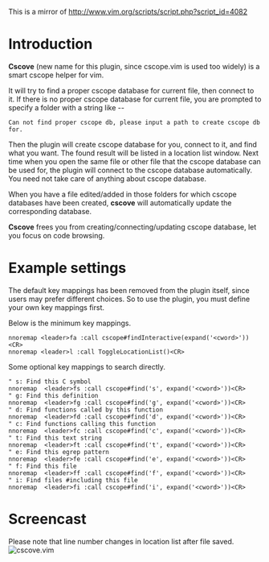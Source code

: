 This is a mirror of http://www.vim.org/scripts/script.php?script_id=4082

# Introduction
**Cscove** (new name for this plugin, since cscope.vim is used too widely) is a
smart cscope helper for vim.

It will try to find a proper cscope database for current file, then connect to
it. If there is no proper cscope database for current file, you are prompted to
specify a folder with a string like --

    Can not find proper cscope db, please input a path to create cscope db for.

Then the plugin will create cscope database for you, connect to it, and find
what you want. The found result will be listed in a location list window. Next
time when you open the same file or other file that the cscope database can be
used for, the plugin will connect to the cscope database automatically. You
need not take care of anything about cscope database.

When you have a file edited/added in those folders for which cscope databases
have been created, **cscove** will automatically update the corresponding 
database.

**Cscove** frees you from creating/connecting/updating cscope database, let 
you focus on code browsing.

# Example settings
The default key mappings has been removed from the plugin itself, since users
may prefer different choices.
So to use the plugin, you must define your own key mappings first.

Below is the minimum key mappings.

    nnoremap <leader>fa :call cscope#findInteractive(expand('<cword>'))<CR>
    nnoremap <leader>l :call ToggleLocationList()<CR>


Some optional key mappings to search directly.

    " s: Find this C symbol
    nnoremap  <leader>fs :call cscope#find('s', expand('<cword>'))<CR>
    " g: Find this definition
    nnoremap  <leader>fg :call cscope#find('g', expand('<cword>'))<CR>
    " d: Find functions called by this function
    nnoremap  <leader>fd :call cscope#find('d', expand('<cword>'))<CR>
    " c: Find functions calling this function
    nnoremap  <leader>fc :call cscope#find('c', expand('<cword>'))<CR>
    " t: Find this text string
    nnoremap  <leader>ft :call cscope#find('t', expand('<cword>'))<CR>
    " e: Find this egrep pattern
    nnoremap  <leader>fe :call cscope#find('e', expand('<cword>'))<CR>
    " f: Find this file
    nnoremap  <leader>ff :call cscope#find('f', expand('<cword>'))<CR>
    " i: Find files #including this file
    nnoremap  <leader>fi :call cscope#find('i', expand('<cword>'))<CR>

# Screencast
Please note that line number changes in location list after file saved.
![cscove.vim](https://brookhong.github.io/assets/images/cscove.gif)


